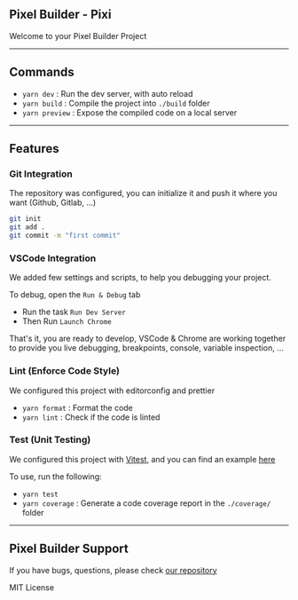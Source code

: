 ## Pixel Builder - Pixi

Welcome to your Pixel Builder Project

---

## Commands
* `yarn dev` : Run the dev server, with auto reload
* `yarn build` : Compile the project into `./build` folder
* `yarn preview` : Expose the compiled code on a local server

---

## Features


### Git Integration
The repository was configured, you can initialize it and push it where you want (Github, Gitlab, ...)
```sh
git init
git add .
git commit -m "first commit"
```



### VSCode Integration
We added few settings and scripts, to help you debugging your project.

To debug, open the `Run & Debug` tab
- Run the task `Run Dev Server`
- Then Run `Launch Chrome`

That's it, you are ready to develop, VSCode & Chrome are working together to provide you live debugging, breakpoints, console, variable inspection, ...



### Lint (Enforce Code Style)

We configured this project with editorconfig and prettier

- `yarn format` : Format the code
- `yarn lint` : Check if the code is linted



### Test (Unit Testing)

We configured this project with [Vitest](https://vitest.dev/), and you can find an example [here](./src/game/index.test.ts)

To use, run the following:
- `yarn test`
- `yarn coverage` : Generate a code coverage report in the `./coverage/` folder


---

## Pixel Builder Support
If you have bugs, questions, please check [our repository](https://github.com/kefniark/pixel-builder)

MIT License
